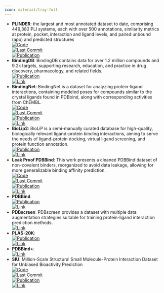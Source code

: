 ```yaml
---
icon: material/tray-full
---
```


- **PLINDER**: the largest and most annotated dataset to date, comprising 449,383 PLI systems, each with over 500 annotations, similarity metrics at protein, pocket, interaction and ligand levels, and paired unbound (apo) and predicted structures  
	[![Code](https://img.shields.io/github/stars/plinder-org/plinder?style=for-the-badge&logo=github)](https://github.com/plinder-org/plinder)  
	[![Last Commit](https://img.shields.io/github/last-commit/plinder-org/plinder?style=for-the-badge&logo=github)](https://github.com/plinder-org/plinder)  
	[![Publication](https://img.shields.io/badge/Publication-Citations:1-blue?style=for-the-badge&logo=bookstack)](https://doi.org/10.1101/2024.07.17.603955)  
- **BindingDB**: BindingDB contains data for over 1.2 million compounds and 9.2k targets, supporting research, education, and practice in drug discovery, pharmacology, and related fields.  
	[![Publication](https://img.shields.io/badge/Publication-Citations:1035-blue?style=for-the-badge&logo=bookstack)](https://doi.org/10.1093/nar/gkv1072)  
	[![Link](https://img.shields.io/badge/Link-online-brightgreen?style=for-the-badge&logo=cachet&logoColor=65FF8F)](https://www.bindingdb.org/bind/index.jsp)  
- **BindingNet**: BindingNet is a dataset for analyzing protein-ligand interactions, containing modeled poses for compounds similar to the crystal ligands found in PDBbind, along with corresponding activities from ChEMBL.  
	[![Code](https://img.shields.io/github/stars/hnlab/BindingNet?style=for-the-badge&logo=github)](https://github.com/hnlab/BindingNet)  
	[![Last Commit](https://img.shields.io/github/last-commit/hnlab/BindingNet?style=for-the-badge&logo=github)](https://github.com/hnlab/BindingNet)  
	[![Publication](https://img.shields.io/badge/Publication-Citations:2-blue?style=for-the-badge&logo=bookstack)](https://doi.org/10.1021/acs.jcim.3c01170)  
	[![Link](https://img.shields.io/badge/Link-online-brightgreen?style=for-the-badge&logo=cachet&logoColor=65FF8F)](http://bindingnet.huanglab.org.cn/)  
- **BioLip2**: BioLiP is a semi-manually curated database for high-quality, biologically relevant ligand-protein binding interactions, aiming to serve the needs of ligand-protein docking, virtual ligand screening, and protein function annotation.  
	[![Publication](https://img.shields.io/badge/Publication-Citations:24-blue?style=for-the-badge&logo=bookstack)](https://doi.org/10.1093/nar/gkad630)  
	[![Link](https://img.shields.io/badge/Link-online-brightgreen?style=for-the-badge&logo=cachet&logoColor=65FF8F)](https://zhanggroup.org/BioLiP/index.cgi)  
- **Leak Proof PDBBind**: This work presents a cleaned PDBBind dataset of non-covalent binders, reorganized to avoid data leakage, allowing for more generalizable binding affinity prediction.  
	[![Code](https://img.shields.io/github/stars/THGLab/LP-PDBBind?style=for-the-badge&logo=github)](https://github.com/THGLab/LP-PDBBind)  
	[![Last Commit](https://img.shields.io/github/last-commit/THGLab/LP-PDBBind?style=for-the-badge&logo=github)](https://github.com/THGLab/LP-PDBBind)  
	[![Publication](https://img.shields.io/badge/Publication-Citations:0-blue?style=for-the-badge&logo=bookstack)](https://doi.org/10.48550/arXiv.2308.09639)  
	[![Link](https://img.shields.io/badge/Link-online-brightgreen?style=for-the-badge&logo=cachet&logoColor=65FF8F)](https://github.com/THGLab/LP-PDBBind)  
- **PDBBind**:   
	[![Publication](https://img.shields.io/badge/Publication-Citations:282-blue?style=for-the-badge&logo=bookstack)](https://doi.org/10.1021/acs.accounts.6b00491)  
	[![Link](https://img.shields.io/badge/Link-online-brightgreen?style=for-the-badge&logo=cachet&logoColor=65FF8F)](http://pdbbind.org.cn/)  
- **PDBscreen**: PDBscreen provides a dataset with multiple data augmentation strategies suitable for training protein-ligand interaction prediction methods.  
	[![Link](https://img.shields.io/badge/Link-online-brightgreen?style=for-the-badge&logo=cachet&logoColor=65FF8F)](https://zenodo.org/records/8049380)  
- **PLAS-20K**:   
	[![Publication](https://img.shields.io/badge/Publication-Citations:0-blue?style=for-the-badge&logo=arxiv)](https://doi.org/10.26434/chemrxiv-2023-mg07d)  
	[![Link](https://img.shields.io/badge/Link-online-brightgreen?style=for-the-badge&logo=cachet&logoColor=65FF8F)](https://chemrxiv.org/engage/api-gateway/chemrxiv/assets/orp/resource/item/64cca66569bfb8925a5514c5/original/plas-20k-extended-dataset-of-protein-ligand-affinities-from-md-simulations-for-machine-learning-applications.pdf)  
- **PDBBind+**:   
	[![Link](https://img.shields.io/badge/Link-online-brightgreen?style=for-the-badge&logo=cachet&logoColor=65FF8F)](https://www.pdbbind-plus.org.cn/)  
- **SIU**: Million-Scale Structural Small Molecule-Protein Interaction Dataset for Unbiased Bioactivity Prediction  
	[![Code](https://img.shields.io/github/stars/bowen-gao/SIU?style=for-the-badge&logo=github)](https://github.com/bowen-gao/SIU)  
	[![Last Commit](https://img.shields.io/github/last-commit/bowen-gao/SIU?style=for-the-badge&logo=github)](https://github.com/bowen-gao/SIU)  
	[![Publication](https://img.shields.io/badge/Publication-Citations:0-blue?style=for-the-badge&logo=bookstack)](https://doi.org/10.48550/arXiv.2406.08961)  
	[![Link](https://img.shields.io/badge/Link-online-brightgreen?style=for-the-badge&logo=cachet&logoColor=65FF8F)](https://huggingface.co/datasets/bgao95/SIU)  
